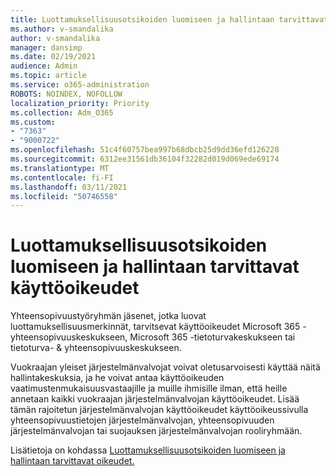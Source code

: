 ```yaml
---
title: Luottamuksellisuusotsikoiden luomiseen ja hallintaan tarvittavat käyttöoikeudet
ms.author: v-smandalika
author: v-smandalika
manager: dansimp
ms.date: 02/19/2021
audience: Admin
ms.topic: article
ms.service: o365-administration
ROBOTS: NOINDEX, NOFOLLOW
localization_priority: Priority
ms.collection: Adm_O365
ms.custom:
- "7363"
- "9000722"
ms.openlocfilehash: 51c4f60757bea997b68dbcb25d9dd36efd126228
ms.sourcegitcommit: 6312ee31561db36104f32282d019d069ede69174
ms.translationtype: MT
ms.contentlocale: fi-FI
ms.lasthandoff: 03/11/2021
ms.locfileid: "50746558"
---
```

# <a name="permissions-required-to-create-and-manage-sensitivity-labels"></a>Luottamuksellisuusotsikoiden luomiseen ja hallintaan tarvittavat käyttöoikeudet

Yhteensopivuustyöryhmän jäsenet, jotka luovat luottamuksellisuusmerkinnät, tarvitsevat käyttöoikeudet Microsoft 365 -yhteensopivuuskeskukseen, Microsoft 365 -tietoturvakeskukseen tai tietoturva- & yhteensopivuuskeskukseen.

Vuokraajan yleiset järjestelmänvalvojat voivat oletusarvoisesti käyttää näitä hallintakeskuksia, ja he voivat antaa käyttöoikeuden vaatimustenmukaisuusvastaajille ja muille ihmisille ilman, että heille annetaan kaikki vuokraajan järjestelmänvalvojan käyttöoikeudet. Lisää tämän rajoitetun järjestelmänvalvojan  käyttöoikeudet käyttöoikeussivulla yhteensopivuustietojen järjestelmänvalvojan, yhteensopivuuden järjestelmänvalvojan tai suojauksen järjestelmänvalvojan rooliryhmään.

Lisätietoja on kohdassa [Luottamuksellisuusotsikoiden luomiseen ja hallintaan tarvittavat oikeudet.](https://docs.microsoft.com/microsoft-365/compliance/get-started-with-sensitivity-labels)